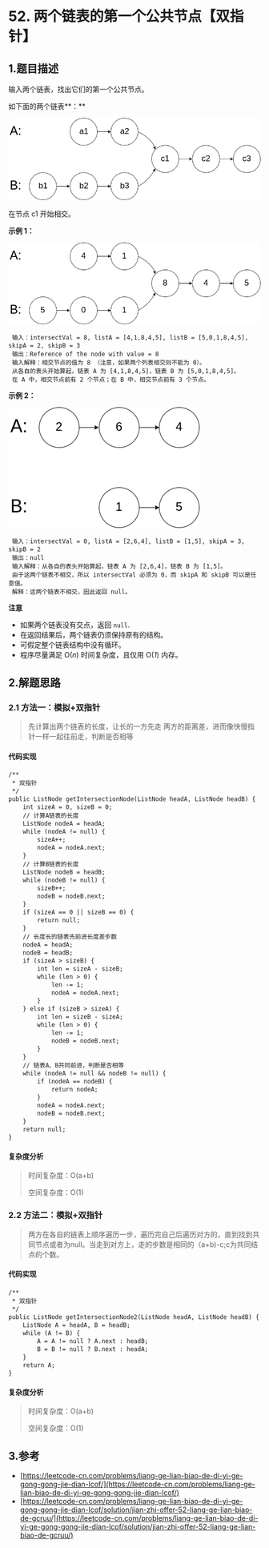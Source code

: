 # 52. 两个链表的第一个公共节点【双指针】

## 1.题目描述

输入两个链表，找出它们的第一个公共节点。

如下面的两个链表**：**

![](../../.gitbook/assets/160_statement.png)

在节点 c1 开始相交。

**示例 1：**

![](../../.gitbook/assets/160_example_1.png)

```text
 输入：intersectVal = 8, listA = [4,1,8,4,5], listB = [5,0,1,8,4,5], skipA = 2, skipB = 3
 输出：Reference of the node with value = 8
 输入解释：相交节点的值为 8 （注意，如果两个列表相交则不能为 0）。
 从各自的表头开始算起，链表 A 为 [4,1,8,4,5]，链表 B 为 [5,0,1,8,4,5]。
 在 A 中，相交节点前有 2 个节点；在 B 中，相交节点前有 3 个节点。
```

**示例 2：**

![](../../.gitbook/assets/160_example_3.png)

```text
 输入：intersectVal = 0, listA = [2,6,4], listB = [1,5], skipA = 3, skipB = 2
 输出：null
 输入解释：从各自的表头开始算起，链表 A 为 [2,6,4]，链表 B 为 [1,5]。
 由于这两个链表不相交，所以 intersectVal 必须为 0，而 skipA 和 skipB 可以是任意值。
 解释：这两个链表不相交，因此返回 null。
```

**注意**

* 如果两个链表没有交点，返回 `null`.
* 在返回结果后，两个链表仍须保持原有的结构。
* 可假定整个链表结构中没有循环。
* 程序尽量满足 O\(_n_\) 时间复杂度，且仅用 O\(_1_\) 内存。

## 2.解题思路

### 2.1 方法一：模拟+双指针

> 先计算出两个链表的长度，让长的一方先走 两方的距离差，进而像快慢指针一样一起往前走，判断是否相等

#### 代码实现

```text
/**
 * 双指针
 */
public ListNode getIntersectionNode(ListNode headA, ListNode headB) {
    int sizeA = 0, sizeB = 0;
    // 计算A链表的长度
    ListNode nodeA = headA;
    while (nodeA != null) {
        sizeA++;
        nodeA = nodeA.next;
    }
    // 计算B链表的长度
    ListNode nodeB = headB;
    while (nodeB != null) {
        sizeB++;
        nodeB = nodeB.next;
    }
    if (sizeA == 0 || sizeB == 0) {
        return null;
    }
    // 长度长的链表先前进长度差步数
    nodeA = headA;
    nodeB = headB;
    if (sizeA > sizeB) {
        int len = sizeA - sizeB;
        while (len > 0) {
            len -= 1;
            nodeA = nodeA.next;
        }
    } else if (sizeB > sizeA) {
        int len = sizeB - sizeA;
        while (len > 0) {
            len -= 1;
            nodeB = nodeB.next;
        }
    }
    // 链表A、B共同前进，判断是否相等
    while (nodeA != null && nodeB != null) {
        if (nodeA == nodeB) {
            return nodeA;
        }
        nodeA = nodeA.next;
        nodeB = nodeB.next;
    }
    return null;
}
```

#### 复杂度分析

> 时间复杂度：O\(a+b\)
>
> 空间复杂度：O\(1\)

### 2.2 方法二：模拟+双指针

> 两方在各自的链表上顺序遍历一步，遍历完自己后遍历对方的，直到找到共同节点或者为null。当走到对方上，走的步数是相同的（a+b\)-c;c为共同结点的个数。

#### 代码实现

```text
/**
 * 双指针
 */
public ListNode getIntersectionNode2(ListNode headA, ListNode headB) {
    ListNode A = headA, B = headB;
    while (A != B) {
        A = A != null ? A.next : headB;
        B = B != null ? B.next : headA;
    }
    return A;
}
```

#### 复杂度分析

> 时间复杂度：O\(a+b\)
>
> 空间复杂度：O\(1\)

## 3.参考

* [https://leetcode-cn.com/problems/liang-ge-lian-biao-de-di-yi-ge-gong-gong-jie-dian-lcof/](https://leetcode-cn.com/problems/liang-ge-lian-biao-de-di-yi-ge-gong-gong-jie-dian-lcof/)
* [https://leetcode-cn.com/problems/liang-ge-lian-biao-de-di-yi-ge-gong-gong-jie-dian-lcof/solution/jian-zhi-offer-52-liang-ge-lian-biao-de-gcruu/](https://leetcode-cn.com/problems/liang-ge-lian-biao-de-di-yi-ge-gong-gong-jie-dian-lcof/solution/jian-zhi-offer-52-liang-ge-lian-biao-de-gcruu/)

